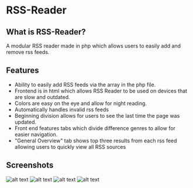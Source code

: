 # RSS-Reader
## What is RSS-Reader?
A modular RSS reader made in php which allows users to easily add and remove rss feeds.
## Features
+ Ability to easily add RSS feeds via the array in the php file.
+ Frontend is in html which allows RSS Reader to be used on devices that are slow and outdated.
+ Colors are easy on the eye and allow for night reading.
+ Automatically handles invalid rss feeds
+ Beginning division allows for users to see the last time the page was updated.
+ Front end features tabs which divide difference genres to allow for easier navigation.
+ "General Overview" tab shows top three results from each rss feed allowing users to quickly view all RSS sources
## Screenshots
![alt text](https://i.imgur.com/ar5SHHs.png)
![alt text](https://i.imgur.com/XTSQSRF.png)
![alt text](https://i.imgur.com/d5d92fV.png)
![alt text](https://i.imgur.com/bjDa389.png)
